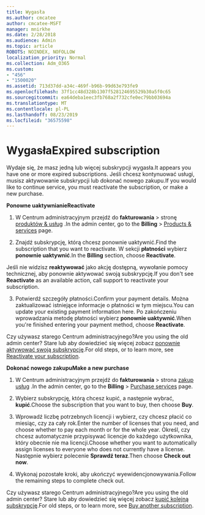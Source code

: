 ```yaml
---
title: Wygasła
ms.author: cmcatee
author: cmcatee-MSFT
manager: mnirkhe
ms.date: 2/28/2018
ms.audience: Admin
ms.topic: article
ROBOTS: NOINDEX, NOFOLLOW
localization_priority: Normal
ms.collection: Adm_O365
ms.custom:
- "456"
- "1500020"
ms.assetid: 713d37dd-a34c-469f-b96b-99d63e793fe9
ms.openlocfilehash: 37f1cc48d328b1307f528124695529b30a5f0c65
ms.sourcegitcommit: ea64deba1eec3fb768a2f732cfe0ec79bb03694a
ms.translationtype: MT
ms.contentlocale: pl-PL
ms.lasthandoff: 08/23/2019
ms.locfileid: "36575598"
---
```

# <a name="expired-subscription"></a><span data-ttu-id="8e2c4-102">Wygasła</span><span class="sxs-lookup"><span data-stu-id="8e2c4-102">Expired subscription</span></span>

<span data-ttu-id="8e2c4-103">Wydaje się, że masz jedną lub więcej subskrypcji wygasła.</span><span class="sxs-lookup"><span data-stu-id="8e2c4-103">It appears you have one or more expired subscriptions.</span></span> <span data-ttu-id="8e2c4-104">Jeśli chcesz kontynuować usługi, musisz aktywowanie subskrypcji lub dokonać nowego zakupu.</span><span class="sxs-lookup"><span data-stu-id="8e2c4-104">If you would like to continue service, you must reactivate the subscription, or make a new purchase.</span></span>
  
<span data-ttu-id="8e2c4-105">**Ponowne uaktywnianie**</span><span class="sxs-lookup"><span data-stu-id="8e2c4-105">**Reactivate**</span></span>
  
1. <span data-ttu-id="8e2c4-106">W Centrum administracyjnym przejdź do **fakturowania** \> stronę [produktów & usług](https://go.microsoft.com/fwlink/p/?linkid=842054) .</span><span class="sxs-lookup"><span data-stu-id="8e2c4-106">In the admin center, go to the **Billing** \> [Products & services](https://go.microsoft.com/fwlink/p/?linkid=842054) page.</span></span>

2. <span data-ttu-id="8e2c4-107">Znajdź subskrypcję, którą chcesz ponownie uaktywnić.</span><span class="sxs-lookup"><span data-stu-id="8e2c4-107">Find the subscription that you want to reactivate.</span></span> <span data-ttu-id="8e2c4-108">W sekcji **płatności** wybierz **ponownie uaktywnić**.</span><span class="sxs-lookup"><span data-stu-id="8e2c4-108">In the **Billing** section, choose **Reactivate**.</span></span>

<span data-ttu-id="8e2c4-109">Jeśli nie widzisz **reaktywować** jako akcję dostępną, wywołanie pomocy technicznej, aby ponownie aktywować swoją subskrypcję.</span><span class="sxs-lookup"><span data-stu-id="8e2c4-109">If you don't see **Reactivate** as an available action, call support to reactivate your subscription.</span></span>

3. <span data-ttu-id="8e2c4-110">Potwierdź szczegóły płatności.</span><span class="sxs-lookup"><span data-stu-id="8e2c4-110">Confirm your payment details.</span></span> <span data-ttu-id="8e2c4-111">Można zaktualizować istniejące informacje o płatności w tym miejscu.</span><span class="sxs-lookup"><span data-stu-id="8e2c4-111">You can update your existing payment information here.</span></span> <span data-ttu-id="8e2c4-112">Po zakończeniu wprowadzania metodę płatności wybierz **ponownie uaktywnić**.</span><span class="sxs-lookup"><span data-stu-id="8e2c4-112">When you're finished entering your payment method, choose **Reactivate**.</span></span>

<span data-ttu-id="8e2c4-113">Czy używasz starego Centrum administracyjnego?</span><span class="sxs-lookup"><span data-stu-id="8e2c4-113">Are you using the old admin center?</span></span> <span data-ttu-id="8e2c4-114">Stare lub aby dowiedzieć się więcej zobacz [ponownie aktywować swoją subskrypcję](https://docs.microsoft.com/office365/admin/subscriptions-and-billing/reactivate-your-subscription).</span><span class="sxs-lookup"><span data-stu-id="8e2c4-114">For old steps, or to learn more, see [Reactivate your subscription](https://docs.microsoft.com/office365/admin/subscriptions-and-billing/reactivate-your-subscription).</span></span>

<span data-ttu-id="8e2c4-115">**Dokonać nowego zakupu**</span><span class="sxs-lookup"><span data-stu-id="8e2c4-115">**Make a new purchase**</span></span>
  
1. <span data-ttu-id="8e2c4-116">W Centrum administracyjnym przejdź do **fakturowania** \> strona [zakup usług](https://go.microsoft.com/fwlink/p/?linkid=868433) .</span><span class="sxs-lookup"><span data-stu-id="8e2c4-116">In the admin center, go to the **Billing** \> [Purchase services](https://go.microsoft.com/fwlink/p/?linkid=868433) page.</span></span>

2. <span data-ttu-id="8e2c4-117">Wybierz subskrypcję, którą chcesz kupić, a następnie wybrać, **kupić**.</span><span class="sxs-lookup"><span data-stu-id="8e2c4-117">Choose the subscription that you want to buy, then choose **Buy**.</span></span>

3. <span data-ttu-id="8e2c4-118">Wprowadź liczbę potrzebnych licencji i wybierz, czy chcesz płacić co miesiąc, czy za cały rok.</span><span class="sxs-lookup"><span data-stu-id="8e2c4-118">Enter the number of licenses that you need, and choose whether to pay each month or for the whole year.</span></span> <span data-ttu-id="8e2c4-119">Określ, czy chcesz automatycznie przypisywać licencje do każdego użytkownika, który obecnie nie ma licencji.</span><span class="sxs-lookup"><span data-stu-id="8e2c4-119">Choose whether you want to automatically assign licenses to everyone who does not currently have a license.</span></span> <span data-ttu-id="8e2c4-120">Następnie wybierz polecenie **Sprawdź teraz**.</span><span class="sxs-lookup"><span data-stu-id="8e2c4-120">Then choose **Check out now**.</span></span>

4. <span data-ttu-id="8e2c4-121">Wykonaj pozostałe kroki, aby ukończyć wyewidencjonowywania.</span><span class="sxs-lookup"><span data-stu-id="8e2c4-121">Follow the remaining steps to complete check out.</span></span>

<span data-ttu-id="8e2c4-122">Czy używasz starego Centrum administracyjnego?</span><span class="sxs-lookup"><span data-stu-id="8e2c4-122">Are you using the old admin center?</span></span> <span data-ttu-id="8e2c4-123">Stare lub aby dowiedzieć się więcej zobacz [kupić kolejną subskrypcję](https://docs.microsoft.com/office365/admin/subscriptions-and-billing/buy-another-subscription).</span><span class="sxs-lookup"><span data-stu-id="8e2c4-123">For old steps, or to learn more, see [Buy another subscription](https://docs.microsoft.com/office365/admin/subscriptions-and-billing/buy-another-subscription).</span></span>
